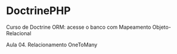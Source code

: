# DoctrinePHP
Curso de Doctrine ORM: acesse o banco com Mapeamento Objeto-Relacional

Aula 04. Relacionamento OneToMany
